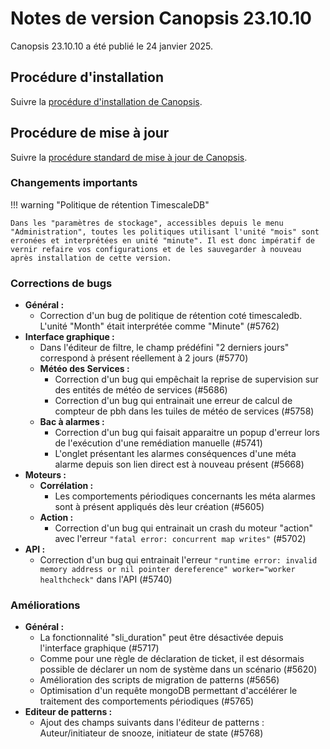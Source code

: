 # Notes de version Canopsis 23.10.10

Canopsis 23.10.10 a été publié le 24 janvier 2025.

## Procédure d'installation

Suivre la [procédure d'installation de Canopsis](../guide-administration/installation/index.md).

## Procédure de mise à jour

Suivre la [procédure standard de mise à jour de Canopsis](../guide-administration/mise-a-jour/index.md).

### Changements importants

!!! warning "Politique de rétention TimescaleDB"

    Dans les "paramètres de stockage", accessibles depuis le menu "Administration", toutes les politiques utilisant l'unité "mois" sont erronées et interprétées en unité "minute". Il est donc impératif de vernir refaire vos configurations et de les sauvegarder à nouveau après installation de cette version.


### Corrections de bugs

*  **Général :**
    * Correction d'un bug de politique de rétention coté timescaledb. L'unité "Month" était interprétée comme "Minute" (#5762)
*  **Interface graphique :**
    * Dans l'éditeur de filtre, le champ prédéfini "2 derniers jours" correspond à présent réellement à 2 jours (#5770)
    * **Météo des Services :**
        * Correction d'un bug qui empêchait la reprise de supervision sur des entités de météo de services (#5686)
        * Correction d'un bug qui entrainait une erreur de calcul de compteur de pbh dans les tuiles de météo de services (#5758)
    * **Bac à alarmes :**
        * Correction d'un bug qui faisait apparaitre un popup d'erreur lors de l'exécution d'une remédiation manuelle (#5741)
        * L'onglet présentant les alarmes conséquences d'une méta alarme depuis son lien direct est à nouveau présent (#5668)
*  **Moteurs :**
    * **Corrélation :**
        * Les comportements périodiques concernants les méta alarmes sont à présent appliqués dès leur création (#5605)
    * **Action :**
        * Correction d'un bug qui entrainait un crash du moteur "action" avec l'erreur `"fatal error: concurrent map writes"` (#5702)
*  **API :**
    * Correction d'un bug qui entrainait l'erreur `"runtime error: invalid memory address or nil pointer dereference" worker="worker healthcheck"` dans l'API (#5740)

### Améliorations

*  **Général :**
    * La fonctionnalité "sli_duration" peut être désactivée depuis l'interface graphique (#5717)
    * Comme pour une règle de déclaration de ticket, il est désormais possible de déclarer un nom de système dans un scénario (#5620)
    * Amélioration des scripts de migration de patterns (#5656)
    * Optimisation d'un requête mongoDB permettant d'accélérer le traitement des comportements périodiques (#5765)
*  **Editeur de patterns :**
    * Ajout des champs suivants dans l'éditeur de patterns : Auteur/initiateur de snooze, initiateur de state (#5768)
